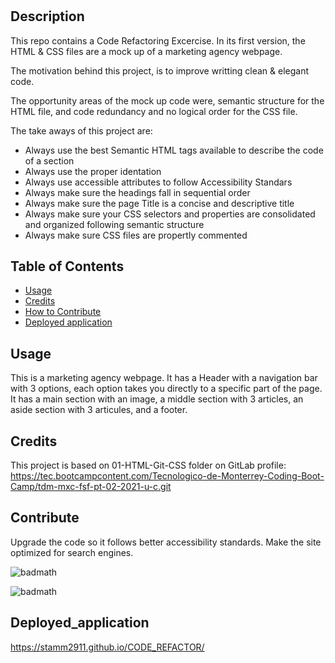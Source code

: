 # <Code-refactor>
## Description
This repo contains a Code Refactoring Excercise. In its first version, the HTML & CSS files are a mock up of a marketing agency webpage.

The motivation behind this project, is to improve writting clean & elegant code.

The opportunity areas of the mock up code were, semantic structure for the HTML file, and code redundancy and no logical order for the CSS file.

The take aways of this project are:
- Always use the best Semantic HTML tags available to describe the code of a section
- Always use the proper identation
- Always use accessible attributes to follow Accessibility Standars
- Always make sure the headings fall in sequential order
- Always make sure the page Title is a concise and descriptive title
- Always make sure your CSS selectors and properties are consolidated and organized following semantic structure
- Always make sure CSS files are propertly commented

## Table of Contents 
- [Usage](#usage)
- [Credits](#credits)
- [How to Contribute](#Contribute)
- [Deployed application](#Deployed_application)

## Usage
This is a marketing agency webpage. It has a Header with a navigation bar with 3 options, each option takes you directly to a specific part of the page. It has a main section with an image, a middle section with 3 articles, an aside section with 3 articules, and a footer.
    
## Credits
This project is based on 01-HTML-Git-CSS folder on  GitLab profile: https://tec.bootcampcontent.com/Tecnologico-de-Monterrey-Coding-Boot-Camp/tdm-mxc-fsf-pt-02-2021-u-c.git 
 



## Contribute
Upgrade the code so it follows better accessibility standards. Make the  site optimized for search engines.

 ![badmath](https://img.shields.io/coveralls/github/jekyll/jekyll?label=CSS)

 ![badmath](https://img.shields.io/coveralls/github/jekyll/jekyll?label=HTML)

## Deployed_application
 https://stamm2911.github.io/CODE_REFACTOR/


